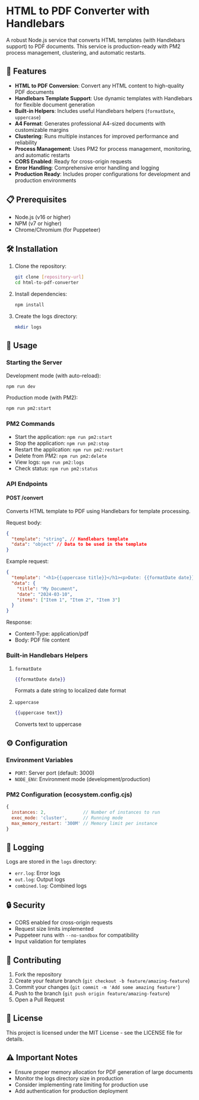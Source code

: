 # HTML to PDF Converter with Handlebars

A robust Node.js service that converts HTML templates (with Handlebars support) to PDF documents. This service is production-ready with PM2 process management, clustering, and automatic restarts.

## 🚀 Features

- **HTML to PDF Conversion**: Convert any HTML content to high-quality PDF documents
- **Handlebars Template Support**: Use dynamic templates with Handlebars for flexible document generation
- **Built-in Helpers**: Includes useful Handlebars helpers (`formatDate`, `uppercase`)
- **A4 Format**: Generates professional A4-sized documents with customizable margins
- **Clustering**: Runs multiple instances for improved performance and reliability
- **Process Management**: Uses PM2 for process management, monitoring, and automatic restarts
- **CORS Enabled**: Ready for cross-origin requests
- **Error Handling**: Comprehensive error handling and logging
- **Production Ready**: Includes proper configurations for development and production environments

## 📋 Prerequisites

- Node.js (v16 or higher)
- NPM (v7 or higher)
- Chrome/Chromium (for Puppeteer)

## 🛠️ Installation

1. Clone the repository:

   ```bash
   git clone [repository-url]
   cd html-to-pdf-converter
   ```

2. Install dependencies:

   ```bash
   npm install
   ```

3. Create the logs directory:
   ```bash
   mkdir logs
   ```

## 🚦 Usage

### Starting the Server

Development mode (with auto-reload):

```bash
npm run dev
```

Production mode (with PM2):

```bash
npm run pm2:start
```

### PM2 Commands

- Start the application: `npm run pm2:start`
- Stop the application: `npm run pm2:stop`
- Restart the application: `npm run pm2:restart`
- Delete from PM2: `npm run pm2:delete`
- View logs: `npm run pm2:logs`
- Check status: `npm run pm2:status`

### API Endpoints

#### POST /convert

Converts HTML template to PDF using Handlebars for template processing.

Request body:

```json
{
  "template": "string", // Handlebars template
  "data": "object" // Data to be used in the template
}
```

Example request:

```json
{
  "template": "<h1>{{uppercase title}}</h1><p>Date: {{formatDate date}}</p><ul>{{#each items}}<li>{{this}}</li>{{/each}}</ul>",
  "data": {
    "title": "My Document",
    "date": "2024-03-10",
    "items": ["Item 1", "Item 2", "Item 3"]
  }
}
```

Response:

- Content-Type: application/pdf
- Body: PDF file content

### Built-in Handlebars Helpers

1. `formatDate`

   ```handlebars
   {{formatDate date}}
   ```

   Formats a date string to localized date format

2. `uppercase`
   ```handlebars
   {{uppercase text}}
   ```
   Converts text to uppercase

## ⚙️ Configuration

### Environment Variables

- `PORT`: Server port (default: 3000)
- `NODE_ENV`: Environment mode (development/production)

### PM2 Configuration (ecosystem.config.cjs)

```javascript
{
  instances: 2,              // Number of instances to run
  exec_mode: 'cluster',      // Running mode
  max_memory_restart: '300M' // Memory limit per instance
}
```

## 📝 Logging

Logs are stored in the `logs` directory:

- `err.log`: Error logs
- `out.log`: Output logs
- `combined.log`: Combined logs

## 🔒 Security

- CORS enabled for cross-origin requests
- Request size limits implemented
- Puppeteer runs with `--no-sandbox` for compatibility
- Input validation for templates

## 🤝 Contributing

1. Fork the repository
2. Create your feature branch (`git checkout -b feature/amazing-feature`)
3. Commit your changes (`git commit -m 'Add some amazing feature'`)
4. Push to the branch (`git push origin feature/amazing-feature`)
5. Open a Pull Request

## 📄 License

This project is licensed under the MIT License - see the LICENSE file for details.

## ⚠️ Important Notes

- Ensure proper memory allocation for PDF generation of large documents
- Monitor the logs directory size in production
- Consider implementing rate limiting for production use
- Add authentication for production deployment
